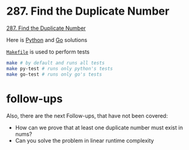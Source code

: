 # 287. Find the Duplicate Number

[287. Find the Duplicate Number](https://leetcode.com/problems/find-the-duplicate-number/)

Here is [Python](./python) and [Go](./go) solutions

[`Makefile`](Makefile) is used to perform tests
```bash
make # by default and runs all tests
make py-test # runs only python's tests
make go-test # runs only go's tests
```

# follow-ups
Also, there are the next Follow-ups, that have not been covered:
* How can we prove that at least one duplicate number must exist in nums?
* Can you solve the problem in linear runtime complexity